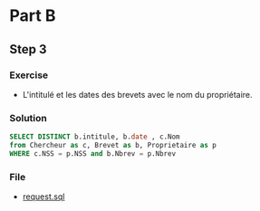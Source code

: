 # Part B
## Step 3
### Exercise
* L'intitulé et les dates des brevets avec le nom du propriétaire.

### Solution
```sql
SELECT DISTINCT b.intitule, b.date , c.Nom
from Chercheur as c, Brevet as b, Proprietaire as p
WHERE c.NSS = p.NSS and b.Nbrev = p.Nbrev
```

### File
* [request.sql](PartB/Step3/request.sql)
